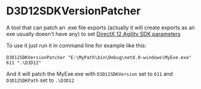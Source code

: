 # D3D12SDKVersionPatcher
A tool that can patch an .exe file exports (actually it will create exports as an exe usually doesn't have any) to set [DirectX 12 Agility SDK parameters](https://devblogs.microsoft.com/directx/gettingstarted-dx12agility/#2-set-agility-sdk-parameters)

To use it just run it in command line for example like this:

​    `D3D12SDKVersionPatcher "E:\MyPath\bin\Debug\net8.0-windows\MyExe.exe" 611 ".\D3D12"`

And it will patch the MyExe.exe with `D3D12SDKVersion` set to `611` and `D3D12SDKPath` set to `.\D3D12`

